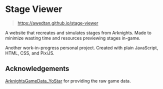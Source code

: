 # Stage Viewer

> https://awedtan.github.io/stage-viewer

A website that recreates and simulates stages from Arknights. Made to minimize wasting time and resources previewing stages in-game.

Another work-in-progress personal project. Created with plain JavaScript, HTML, CSS, and PixiJS.

## Acknowledgements

[ArknightsGameData_YoStar](https://github.com/Kengxxiao/ArknightsGameData_YoStar) for providing the raw game data.
